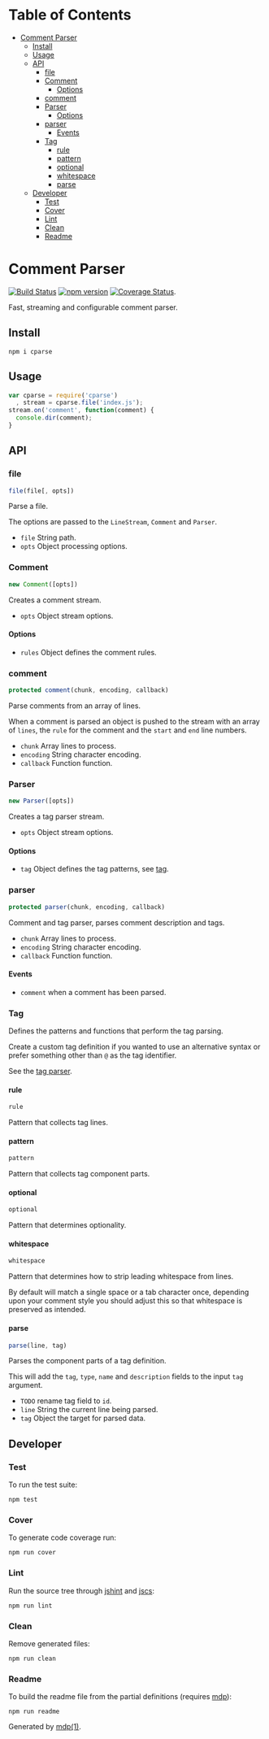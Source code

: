 Table of Contents
=================

* [Comment Parser](#comment-parser)
  * [Install](#install)
  * [Usage](#usage)
  * [API](#api)
    * [file](#file)
    * [Comment](#comment)
      * [Options](#options)
    * [comment](#comment)
    * [Parser](#parser)
      * [Options](#options-1)
    * [parser](#parser)
      * [Events](#events)
    * [Tag](#tag)
      * [rule](#rule)
      * [pattern](#pattern)
      * [optional](#optional)
      * [whitespace](#whitespace)
      * [parse](#parse)
  * [Developer](#developer)
    * [Test](#test)
    * [Cover](#cover)
    * [Lint](#lint)
    * [Clean](#clean)
    * [Readme](#readme)

Comment Parser
==============

[<img src="https://travis-ci.org/tmpfs/cparse.svg?v=2" alt="Build Status">](https://travis-ci.org/tmpfs/cparse)
[<img src="http://img.shields.io/npm/v/cparse.svg?v=2" alt="npm version">](https://npmjs.org/package/cparse)
[<img src="https://coveralls.io/repos/tmpfs/cparse/badge.svg?branch=master&service=github&v=2" alt="Coverage Status">](https://coveralls.io/github/tmpfs/cparse?branch=master).

Fast, streaming and configurable comment parser.

## Install

```
npm i cparse
```

## Usage

```javascript
var cparse = require('cparse')
  , stream = cparse.file('index.js');
stream.on('comment', function(comment) {
  console.dir(comment);
}
```

## API

### file

```javascript
file(file[, opts])
```

Parse a file.

The options are passed to the `LineStream`, `Comment` and `Parser`.

* `file` String path.
* `opts` Object processing options.

### Comment

```javascript
new Comment([opts])
```

Creates a comment stream.

* `opts` Object stream options.

#### Options

* `rules` Object defines the comment rules.

### comment

```javascript
protected comment(chunk, encoding, callback)
```

Parse comments from an array of lines.

When a comment is parsed an object is pushed to the stream
with an array of `lines`, the `rule` for the comment and the
`start` and `end` line numbers.

* `chunk` Array lines to process.
* `encoding` String character encoding.
* `callback` Function function.

### Parser

```javascript
new Parser([opts])
```

Creates a tag parser stream.

* `opts` Object stream options.

#### Options

* `tag` Object defines the tag patterns, see [tag](#tag).

### parser

```javascript
protected parser(chunk, encoding, callback)
```

Comment and tag parser, parses comment description and tags.

* `chunk` Array lines to process.
* `encoding` String character encoding.
* `callback` Function function.

#### Events

* `comment` when a comment has been parsed.

### Tag

Defines the patterns and functions that perform the tag parsing.

Create a custom tag definition if you wanted to use an alternative
syntax or prefer something other than `@` as the tag identifier.

See the [tag parser](#Parser).

#### rule

```javascript
rule
```

Pattern that collects tag lines.

#### pattern

```javascript
pattern
```

Pattern that collects tag component parts.

#### optional

```javascript
optional
```

Pattern that determines optionality.

#### whitespace

```javascript
whitespace
```

Pattern that determines how to strip leading whitespace from
lines.

By default will match a single space or a tab character once, depending
upon your comment style you should adjust this so that whitespace is
preserved as intended.

#### parse

```javascript
parse(line, tag)
```

Parses the component parts of a tag definition.

This will add the `tag`, `type`, `name` and `description`
fields to the input `tag` argument.

* `TODO` rename tag field to `id`.
* `line` String the current line being parsed.
* `tag` Object the target for parsed data.

## Developer

### Test

To run the test suite:

```
npm test
```

### Cover

To generate code coverage run:

```
npm run cover
```

### Lint

Run the source tree through [jshint](http://jshint.com) and [jscs](http://jscs.info):

```
npm run lint
```

### Clean

Remove generated files:

```
npm run clean
```

### Readme

To build the readme file from the partial definitions (requires [mdp](https://github.com/tmpfs/mdp)):

```
npm run readme
```

Generated by [mdp(1)](https://github.com/tmpfs/mdp).

[jshint]: http://jshint.com
[jscs]: http://jscs.info
[mdp]: https://github.com/tmpfs/mdp
